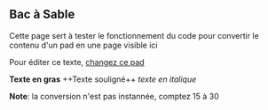 ## Bac à Sable

Cette page sert à tester le fonctionnement du code pour convertir le
contenu d\'un pad en une page visible ici

Pour éditer ce texte, [changez ce
pad](https://pad.lamyne.org/GENEPI_2022_BacaSable?both)

**Texte en gras** ++Texte souligné++ *texte en italique*

**Note**: la conversion n\'est pas instannée, comptez 15 à 30
